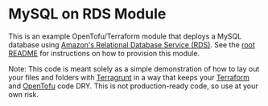 # MySQL on RDS Module

This is an example OpenTofu/Terraform module that deploys a MySQL database using [Amazon's Relational Database Service
(RDS)](https://aws.amazon.com/rds/). See the [root README](/README.md) for instructions on how to provision this module.

Note: This code is meant solely as a simple demonstration of how to lay out your files and folders with
[Terragrunt](https://github.com/gruntwork-io/terragrunt) in a way that keeps your [Terraform](https://www.terraform.io)
and [OpenTofu](https://opentofu.org/) code DRY. This is not production-ready code, so use at your own risk.
